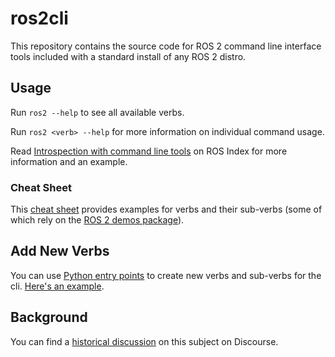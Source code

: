 # ros2cli

This repository contains the source code for ROS 2 command line interface tools included with a standard install of any ROS 2 distro. 

## Usage

Run `ros2 --help` to see all available verbs.

Run `ros2 <verb> --help` for more information on individual command usage.

Read [Introspection with command line tools](https://index.ros.org/doc/ros2/Tutorials/Introspection-with-command-line-tools/) on ROS Index for more information and an example.

### Cheat Sheet

This [cheat sheet](https://github.com/artivis/ros2_cheats_sheet/blob/master/cli/cli_cheats_sheet.pdf) provides examples for verbs and their sub-verbs (some of which rely on the [ROS 2 demos package](https://github.com/ros2/demos)).

## Add New Verbs

You can use [Python entry points](https://setuptools.readthedocs.io/en/latest/pkg_resources.html#entry-points) to create new verbs and sub-verbs for the cli. 
[Here's an example](https://github.com/ros2/ros2cli/pull/273/files).

## Background

You can find a [historical discussion](https://discourse.ros.org/t/ros-graph-information-tools-implementation-discussion/674/34) on this subject on Discourse.

